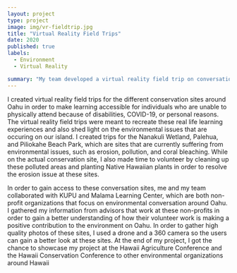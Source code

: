 ```yaml
---
layout: project
type: project
image: img/vr-fieldtrip.jpg
title: "Virtual Reality Field Trips"
date: 2020
published: true
labels:
  - Environment
  - Virtual Reality

summary: "My team developed a virtual reality field trip on conversation sites in Oahu."
---
```

I created virtual reality field trips for the different conservation sites around Oahu in order to make learning accessible for individuals who are unable to physically attend because of disabilities, COVID-19, or personal reasons. The virtual reality field trips were meant to recreate these real life learning experiences and also shed light on the environmental issues that are occuring on our island. I created trips for the Nanakuli Wetland, Palehua, and Piliokahe Beach Park, which are sites that are currently suffering from environmental issues, such as erosion, pollution, and coral bleaching. While on the actual conservation site, I also made time to volunteer by cleaning up these polluted areas and planting Native Hawaiian plants in order to resolve the erosion issue at these sites.

In order to gain access to these conversation sites, me and my team collaborated with KUPU and Malama Learning Center, which are both non-profit organizations that focus on environmental conversation around Oahu. I gathered my information from advisors that work at these non-profits in order to gain a better understanding of how their volunteer work is making a positive contribution to the environment on Oahu. In order to gather high quality photos of these sites, I used a drone and a 360 camera so the users can gain a better look at these sites. At the end of my project, I got the chance to showcase my project at the Hawaii Agriculture Conference and the Hawaii Conservation Conference to other environmental organizations around Hawaii


